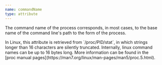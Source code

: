 ```yaml
---
name: commandName
type: attribute
---
```


The command name of the process corresponds, in most cases, to the base name of the command line's path to the form of the process.

<Callout variant="tip">
  In Linux, this attribute is retrieved from `/proc/PID/stat`, in which strings longer than 16 characters are silently truncated. Internally, linux command names can be up to 16 bytes long. More information can be found in the [proc manual pages](https://man7.org/linux/man-pages/man5/proc.5.html).
</Callout>
